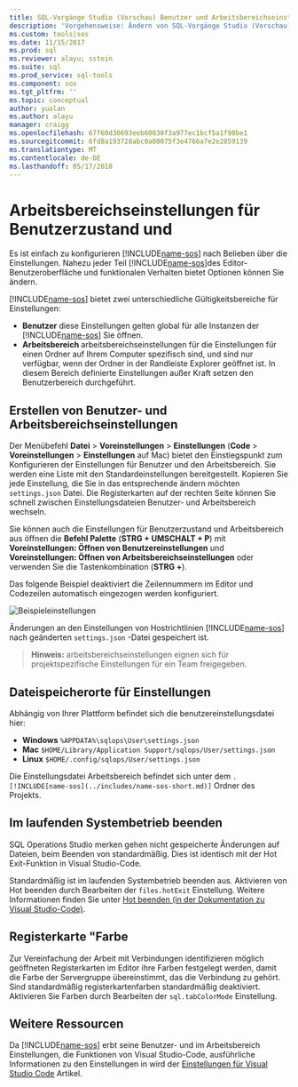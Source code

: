 ```yaml
---
title: SQL-Vorgänge Studio (Vorschau) Benutzer und Arbeitsbereichseinstellungen | Microsoft Docs
description: 'Vorgehensweise: Ändern von SQL-Vorgänge Studio (Vorschau) Benutzer und Arbeitsbereichseinstellungen.'
ms.custom: tools|sos
ms.date: 11/15/2017
ms.prod: sql
ms.reviewer: alayu; sstein
ms.suite: sql
ms.prod_service: sql-tools
ms.component: sos
ms.tgt_pltfrm: ''
ms.topic: conceptual
author: yualan
ms.author: alayu
manager: craigg
ms.openlocfilehash: 67f60d30693eeb60030f3a977ec1bcf5a1f98be1
ms.sourcegitcommit: 6fd8a193728abc0a00075f3e4766a7e2e2859139
ms.translationtype: MT
ms.contentlocale: de-DE
ms.lasthandoff: 05/17/2018
---
```

# <a name="user-and-workspace-settings"></a>Arbeitsbereichseinstellungen für Benutzerzustand und

Es ist einfach zu konfigurieren [!INCLUDE[name-sos](../includes/name-sos-short.md)] nach Belieben über die Einstellungen. Nahezu jeder Teil [!INCLUDE[name-sos](../includes/name-sos-short.md)]des Editor-Benutzeroberfläche und funktionalen Verhalten bietet Optionen können Sie ändern.

[!INCLUDE[name-sos](../includes/name-sos-short.md)] bietet zwei unterschiedliche Gültigkeitsbereiche für Einstellungen:

* **Benutzer** diese Einstellungen gelten global für alle Instanzen der [!INCLUDE[name-sos](../includes/name-sos-short.md)] Sie öffnen.
* **Arbeitsbereich** arbeitsbereichseinstellungen für die Einstellungen für einen Ordner auf Ihrem Computer spezifisch sind, und sind nur verfügbar, wenn der Ordner in der Randleiste Explorer geöffnet ist. In diesem Bereich definierte Einstellungen außer Kraft setzen den Benutzerbereich durchgeführt.

## <a name="creating-user-and-workspace-settings"></a>Erstellen von Benutzer- und Arbeitsbereichseinstellungen

Der Menübefehl **Datei** > **Voreinstellungen** > **Einstellungen** (**Code**  >  **Voreinstellungen** > **Einstellungen** auf Mac) bietet den Einstiegspunkt zum Konfigurieren der Einstellungen für Benutzer und den Arbeitsbereich. Sie werden eine Liste mit den Standardeinstellungen bereitgestellt. Kopieren Sie jede Einstellung, die Sie in das entsprechende ändern möchten `settings.json` Datei. Die Registerkarten auf der rechten Seite können Sie schnell zwischen Einstellungsdateien Benutzer- und Arbeitsbereich wechseln.

Sie können auch die Einstellungen für Benutzerzustand und Arbeitsbereich aus öffnen die **Befehl Palette** (**STRG + UMSCHALT + P**) mit **Voreinstellungen: Öffnen von Benutzereinstellungen** und  **Voreinstellungen: Öffnen von Arbeitsbereichseinstellungen** oder verwenden Sie die Tastenkombination (**STRG +**).

Das folgende Beispiel deaktiviert die Zeilennummern im Editor und Codezeilen automatisch eingezogen werden konfiguriert.

![Beispieleinstellungen](media/settings/sample-settings.png)

Änderungen an den Einstellungen von Hostrichtlinien [!INCLUDE[name-sos](../includes/name-sos-short.md)] nach geänderten `settings.json` -Datei gespeichert ist.

>**Hinweis:** arbeitsbereichseinstellungen eignen sich für projektspezifische Einstellungen für ein Team freigegeben.

## <a name="settings-file-locations"></a>Dateispeicherorte für Einstellungen

Abhängig von Ihrer Plattform befindet sich die benutzereinstellungsdatei hier:

* **Windows** `%APPDATA%\sqlops\User\settings.json`
* **Mac** `$HOME/Library/Application Support/sqlops/User/settings.json`
* **Linux** `$HOME/.config/sqlops/User/settings.json`

Die Einstellungsdatei Arbeitsbereich befindet sich unter dem `.[!INCLUDE[name-sos](../includes/name-sos-short.md)]` Ordner des Projekts.

## <a name="hot-exit"></a>Im laufenden Systembetrieb beenden

SQL Operations Studio merken gehen nicht gespeicherte Änderungen auf Dateien, beim Beenden von standardmäßig. Dies ist identisch mit der Hot Exit-Funktion in Visual Studio-Code.

Standardmäßig ist im laufenden Systembetrieb beenden aus. Aktivieren von Hot beenden durch Bearbeiten der `files.hotExit` Einstellung. Weitere Informationen finden Sie unter [Hot beenden (in der Dokumentation zu Visual Studio-Code)](https://code.visualstudio.com/docs/editor/codebasics#_hot-exit).


## <a name="tab-color"></a>Registerkarte "Farbe

Zur Vereinfachung der Arbeit mit Verbindungen identifizieren möglich geöffneten Registerkarten im Editor ihre Farben festgelegt werden, damit die Farbe der Servergruppe übereinstimmt, das die Verbindung zu gehört. Sind standardmäßig registerkartenfarben standardmäßig deaktiviert. Aktivieren Sie Farben durch Bearbeiten der `sql.tabColorMode` Einstellung.

## <a name="additional-resources"></a>Weitere Ressourcen

Da [!INCLUDE[name-sos](../includes/name-sos-short.md)] erbt seine Benutzer- und im Arbeitsbereich Einstellungen, die Funktionen von Visual Studio-Code, ausführliche Informationen zu den Einstellungen in wird der [Einstellungen für Visual Studio Code](https://code.visualstudio.com/docs/getstarted/settings) Artikel.
